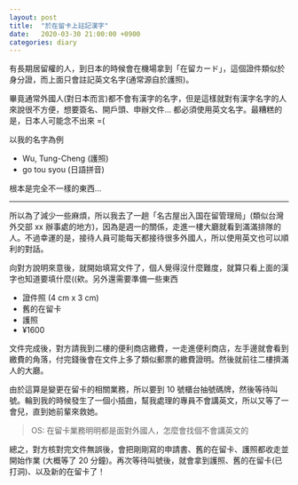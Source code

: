 ```yaml
---
layout: post
title:  "於在留卡上註記漢字"
date:   2020-03-30 21:00:00 +0900
categories: diary
---
```

有長期居留權的人，到日本的時候會在機場拿到「在留カード」，這個證件類似於身分證，而上面只會註記英文名字(通常源自於護照)。

畢竟通常外國人(對日本而言)都不會有漢字的名字，但是這樣就對有漢字名字的人來說很不方便，想要簽名、開戶頭、申辦文件... 都必須使用英文名字。最糟糕的是，日本人可能念不出來 =(

以我的名字為例
* Wu, Tung-Cheng (護照)
* go tou syou (日語拼音)

根本是完全不一樣的東西...

---

所以為了減少一些麻煩，所以我去了一趟「名古屋出入国在留管理局」(類似台灣外交部 xx 辦事處的地方)，因為是週一的關係，走進一樓大廳就看到滿滿排隊的人。不過幸運的是，接待人員可能每天都接待很多外國人，所以使用英文也可以順利的對話。

向對方說明來意後，就開始填寫文件了，個人覺得沒什麼難度，就算只看上面的漢字也知道要填什麼((欸。另外還需要準備一些東西

* 證件照 (4 cm x 3 cm)
* 舊的在留卡
* 護照
* ¥1600

文件完成後，對方請我到二樓的便利商店繳費，一走進便利商店，左手邊就會看到繳費的角落，付完錢後會在文件上多了類似郵票的繳費證明。然後就前往二樓擠滿人的大廳。

由於這算是變更在留卡的相關業務，所以要到 10 號櫃台抽號碼牌，然後等待叫號。輪到我的時候發生了一個小插曲，幫我處理的專員不會講英文，所以又等了一會兒，直到她前輩來救她。
> OS: 在留卡業務明明都是面對外國人，怎麼會找個不會講英文的

總之，對方核對完文件無誤後，會把剛剛寫的申請書、舊的在留卡、護照都收走並開始作業 (大概等了 20 分鐘)。再次等待叫號後，就會拿到護照、舊的在留卡(已打洞)、以及新的在留卡了！